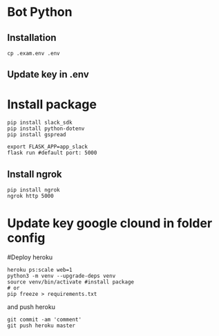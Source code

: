 # Bot Python

## Installation

```
cp .exam.env .env
```
## Update key in .env

# Install package
```
pip install slack_sdk
pip install python-dotenv
pip install gspread
```

```
export FLASK_APP=app_slack
flask run #default port: 5000
```
## Install ngrok

```
pip install ngrok
ngrok http 5000
```

# Update key google clound in folder config

#Deploy heroku

```
heroku ps:scale web=1
python3 -m venv --upgrade-deps venv
source venv/bin/activate #install package 
# or
pip freeze > requirements.txt
```

and push heroku
```
git commit -am 'comment'
git push heroku master
```